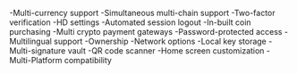 -Multi-currency support
-Simultaneous multi-chain support
-Two-factor verification
-HD settings
-Automated session logout
-In-built coin purchasing
-Multi crypto payment gateways
-Password-protected access
-Multilingual support
-Ownership
-Network options
-Local key storage
-Multi-signature vault
-QR code scanner
-Home screen customization
-Multi-Platform compatibility
